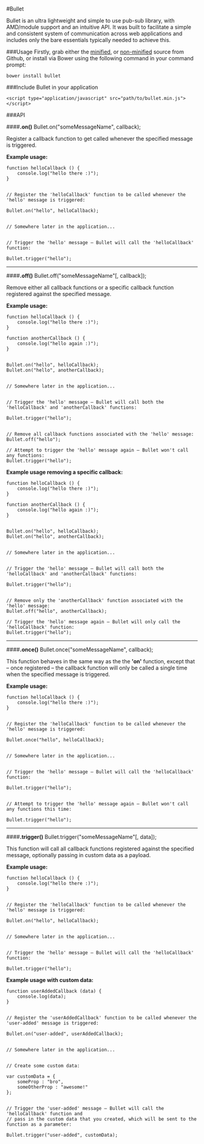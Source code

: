 #Bullet

Bullet is an ultra lightweight and simple to use pub-sub library, with AMD/module support and an intuitive API.
It was built to facilitate a simple and consistent system of communication across web applications and includes only the bare essentials typically needed to achieve this.

###Usage
Firstly, grab either the [minified](https://raw.githubusercontent.com/munkychop/bullet/master/dist/bullet.min.js), or [non-minified](https://raw.githubusercontent.com/munkychop/bullet/master/dist/bullet.js) source from Github, or install via Bower using the following command in your command prompt:

    bower install bullet

###Include Bullet in your application

    <script type="application/javascript" src="path/to/bullet.min.js"></script>
    
###API

####**.on()**
    Bullet.on("someMessageName", callback);

Register a callback function to get called whenever the specified message is triggered.

**Example usage:**
    
    function helloCallback () {
        console.log("hello there :)");
    }
    
    
    // Register the 'helloCallback' function to be called whenever the 'hello' message is triggered:
    
    Bullet.on("hello", helloCallback);
    

    // Somewhere later in the application...
    
    
    // Trigger the 'hello' message – Bullet will call the 'helloCallback' function:
    
    Bullet.trigger("hello");
    

----------

####**.off()**
    Bullet.off("someMessageName"[, callback]);

Remove either all callback functions or a specific callback function registered against the specified message.

**Example usage:**
    
    function helloCallback () {
        console.log("hello there :)");
    }
    
    function anotherCallback () {
        console.log("hello again :)");
    }
    
    
    Bullet.on("hello", helloCallback);
    Bullet.on("hello", anotherCallback);
    
    
    // Somewhere later in the application...
    
    
    // Trigger the 'hello' message – Bullet will call both the 'helloCallback' and 'anotherCallback' functions:
    
    Bullet.trigger("hello");
    
    
    // Remove all callback functions associated with the 'hello' message:
    Bullet.off("hello");
    
    // Attempt to trigger the 'hello' message again – Bullet won't call any functions:
    Bullet.trigger("hello");
    

**Example usage removing a specific callback:**
    
    function helloCallback () {
        console.log("hello there :)");
    }
    
    function anotherCallback () {
        console.log("hello again :)");
    }
    
    
    Bullet.on("hello", helloCallback);
    Bullet.on("hello", anotherCallback);
    
    
    // Somewhere later in the application...
    
    
    // Trigger the 'hello' message – Bullet will call both the 'helloCallback' and 'anotherCallback' functions:
    
    Bullet.trigger("hello");
    
    
    // Remove only the 'anotherCallback' function associated with the 'hello' message:
    Bullet.off("hello", anotherCallback);
    
    // Trigger the 'hello' message again – Bullet will only call the 'helloCallback' function:
    Bullet.trigger("hello");


----------


    
####**.once()**
    Bullet.once("someMessageName", callback);

This function behaves in the same way as the the **'on'** function, except that – once registered – the callback function will only be called a single time when the specified message is triggered.

**Example usage:**
    
    function helloCallback () {
        console.log("hello there :)");
    }
    
    
    // Register the 'helloCallback' function to be called whenever the 'hello' message is triggered:
    
    Bullet.once("hello", helloCallback);
    

    // Somewhere later in the application...
    
    
    // Trigger the 'hello' message – Bullet will call the 'helloCallback' function:
    
    Bullet.trigger("hello");
    
    
    // Attempt to trigger the 'hello' message again – Bullet won't call any functions this time:
    
    Bullet.trigger("hello");
    

----------


####**.trigger()**
    Bullet.trigger("someMessageName"[, data]);

This function will call all callback functions registered against the specified message, optionally passing in custom data as a payload.

**Example usage:**
    
    function helloCallback () {
        console.log("hello there :)");
    }
    
    
    // Register the 'helloCallback' function to be called whenever the 'hello' message is triggered:
    
    Bullet.on("hello", helloCallback);
    

    // Somewhere later in the application...
    
    
    // Trigger the 'hello' message – Bullet will call the 'helloCallback' function:
    
    Bullet.trigger("hello");
    

**Example usage with custom data:**
    
    function userAddedCallback (data) {
        console.log(data);
    }
    
    
    // Register the 'userAddedCallback' function to be called whenever the 'user-added' message is triggered:
    
    Bullet.on("user-added", userAddedCallback);
    
    
    // Somewhere later in the application...
    
    
    // Create some custom data:
    
    var customData = {
        someProp : "bro",
        someOtherProp : "awesome!"
    };
    
    
    // Trigger the 'user-added' message – Bullet will call the 'helloCallback' function and
    // pass in the custom data that you created, which will be sent to the function as a parameter:
    
    Bullet.trigger("user-added", customData);
